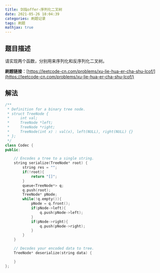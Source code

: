```yaml
---
title: 剑指offer-序列化二叉树
date: 2021-05-26 18:04:39
categories: 刷题记录
tags: 刷题
mathjax: true
---
```


## 题目描述

请实现两个函数，分别用来序列化和反序列化二叉树。

**刷题链接**：[https://leetcode-cn.com/problems/xu-lie-hua-er-cha-shu-lcof/](https://leetcode-cn.com/problems/xu-lie-hua-er-cha-shu-lcof/)

<!--more-->

## 解法

```C++
/**
 * Definition for a binary tree node.
 * struct TreeNode {
 *     int val;
 *     TreeNode *left;
 *     TreeNode *right;
 *     TreeNode(int x) : val(x), left(NULL), right(NULL) {}
 * };
 */
class Codec {
public:

    // Encodes a tree to a single string.
    string serialize(TreeNode* root) {
        string res = "";
        if(!root){
            return "[]";
        }
        queue<TreeNode*> q;
        q.push(root);
        TreeNode* pNode;
        while(!q.empty()){
            pNode = q.front();
            if(pNode->left){
                q.push(pNode->left);
            }
            if(pNode->right){
                q.push(pNode->right);
            }
        }
    }

    // Decodes your encoded data to tree.
    TreeNode* deserialize(string data) {

    }
};
```
